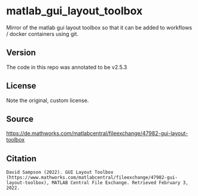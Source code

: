 # matlab_gui_layout_toolbox

Mirror of the matlab gui layout toolbox so that it can be added to workflows / docker containers using git.

## Version

The code in this repo was annotated to be v2.5.3

## License

Note the original, custom license.

## Source

<https://de.mathworks.com/matlabcentral/fileexchange/47982-gui-layout-toolbox>

## Citation

```plain
David Sampson (2022). GUI Layout Toolbox (https://www.mathworks.com/matlabcentral/fileexchange/47982-gui-layout-toolbox), MATLAB Central File Exchange. Retrieved February 3, 2022.
```
